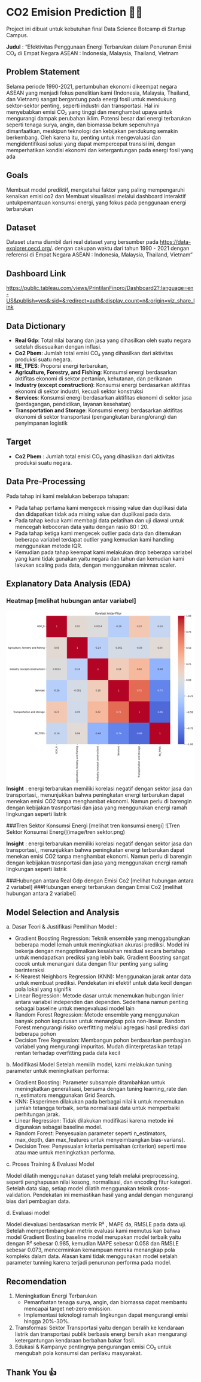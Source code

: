 # CO2 Emision Prediction 🚕💨

Project ini dibuat untuk kebutuhan final Data Science Botcamp di Startup Campus.

**Judul** : “Efektivitas Penggunaan Energi Terbarukan dalam Penurunan Emisi CO₂ di Empat Negara ASEAN : Indonesia, Malaysia, Thailand, Vietnam                                                                                                                                                                                                                                                                                                                                                                   
## Problem Statement

Selama periode 1990-2021, pertumbuhan ekonomi dikeempat negara ASEAN yang menjadi fokus penelitian kami (Indonesia, Malaysia, Thailand, dan Vietnam) sangat bergantung pada energi fosil untuk mendukung sektor-sektor penting, seperti industri dan transportasi. Hal ini menyebabkan emisi CO₂ yang tinggi dan menghambat upaya untuk mengurangi dampak perubahan iklim. Potensi besar dari energi terbarukan seperti tenaga surya, angin, dan biomassa belum sepenuhnya dimanfaatkan, meskipun teknologi dan kebijakan pendukung semakin berkembang. Oleh karena itu, penting untuk mengevaluasi dan mengidentifikasi solusi yang dapat mempercepat transisi ini, dengan memperhatikan kondisi ekonomi dan ketergantungan pada energi fosil yang ada

## Goals

Membuat model prediktif, mengetahui faktor yang paling mempengaruhi kenaikan emisi co2 dan Membuat visualisasi melalui dashboard interaktif untukpemantauan konsumsi energi, yang fokus pada penggunaan energi terbarukan

## Dataset

Dataset utama diambil dari real dataset yang bersumber pada https://data-explorer.oecd.org/. dengan cakupan waktu dari tahun 1990 - 2021 dengan referensi di Empat Negara ASEAN : Indonesia, Malaysia, Thailand, Vietnam”

## Dashboard Link
https://public.tableau.com/views/PrintilanFinpro/Dashboard2?:language=en-US&publish=yes&:sid=&:redirect=auth&:display_count=n&:origin=viz_share_link

## Data Dictionary

- **Real Gdp**: Total nilai barang dan jasa yang dihasilkan oleh suatu negara setelah disesuaikan dengan inflasi.
- **Co2 Pbem**:  Jumlah total emisi CO₂ yang dihasilkan dari aktivitas produksi suatu negara.
- **RE_TPES**: Proporsi energi terbarukan,
- **Agriculture, Forestry, and Fishing**: Konsumsi energi berdasarkan aktifitas ekonomi di sektor pertanian, kehutanan, dan perikanan
- **Industry (except construction)**: Konsumsi energi berdasarkan aktifitas ekonomi di sektor industri, kecuali sektor konstruksi
- **Services**: Konsumsi energi berdasarkan aktifitas ekonomi di sektor jasa (perdagangan, pendidikan, layanan kesehatan)
- **Transportation and Storage**: Konsumsi energi berdasarkan aktifitas ekonomi di sektor transportasi (pengangkutan barang/orang) dan penyimpanan logistik


## Target

-  **Co2 Pbem** : Jumlah total emisi CO₂ yang dihasilkan dari aktivitas produksi suatu negara.


## Data Pre-Processing

Pada tahap ini kami melalukan beberapa tahapan: 
-	Pada tahap pertama kami mengecek missing value dan duplikasi data dan didapatkan tidak ada mising value dan duplikasi pada data. 
-	Pada tahap kedua kami membagi data pelatihan dan uji diawal untuk mencegah kebocoran data yaitu dengan rasio 80 : 20. 
-	Pada tahap ketiga kami mengecek outlier pada data dan ditemukan beberapa variabel terdapat outlier yang kemudian kami handling menggunakan metode IQR. 
-	Kemudian pada tahap keempat kami melakukan drop beberapa variabel yang kami tidak gunakan yaitu negara dan tahun dan kemudian kami lakukan scaling pada data,  dengan menggunakan minmax scaler.

## Explanatory Data Analysis (EDA)

### Heatmap [melihat hubungan antar variabel]
![Heatmap](image/heatmap.png)
**Insight** : energi terbarukan memiliki korelasi negatif dengan sektor jasa dan transportasi,, menunjukkan bahwa peningkatan energi terbarukan dapat menekan emisi CO2 tanpa menghambat ekonomi. Namun perlu di barengin dengan kebijakan trasnportasi dan jasa yang menggunakan energi ramah lingkungan seperti listrik

###Tren Sektor Konsumsi Energi [melihat tren konsumsi energi]
![Tren Sektor Konsumsi Energi](image/tren sektor.png)

**Insight** : energi terbarukan memiliki korelasi negatif dengan sektor jasa dan transportasi,, menunjukkan bahwa peningkatan energi terbarukan dapat menekan emisi CO2 tanpa menghambat ekonomi. Namun perlu di barengin dengan kebijakan trasnportasi dan jasa yang menggunakan energi ramah lingkungan seperti listrik

###Hubungan antara Real Gdp dengan Emisi Co2 [melihat hubungan antara 2 variabel]
###Hubungan energi terbarukan dengan Emisi Co2 [melihat hubungan antara 2 variabel]


## Model Selection and Analysis
a.	Dasar Teori & Justifikasi Pemilihan Model : 
-	Gradient Boosting Regression: Teknik ensemble yang menggabungkan beberapa model lemah untuk meningkatkan akurasi prediksi. Model ini bekerja dengan mengoptimalkan kesalahan residual secara bertahap untuk mendapatkan prediksi yang lebih baik. Gradient Boosting sangat cocok untuk menangani data dengan fitur penting yang saling berinteraksi
-	K-Nearest Neighbors Regression (KNN): Menggunakan jarak antar data untuk membuat prediksi. Pendekatan ini efektif untuk data kecil dengan pola lokal yang signifik
-	Linear Regression: Metode dasar untuk menemukan hubungan linier antara variabel independen dan dependen. Sederhana namun penting sebagai baseline untuk mengevaluasi model lain
-	Random Forest Regression: Metode ensemble yang menggunakan banyak pohon keputusan untuk menangkap pola non-linear. Random Forest mengurangi risiko overfitting melalui agregasi hasil prediksi dari beberapa pohon
-	Decision Tree Regression: Membangun pohon berdasarkan pembagian variabel yang mengurangi impuritas. Mudah diinterpretasikan tetapi rentan terhadap overfitting pada data kecil
  
b.	Modifikasi Model
Setelah memilih model, kami melakukan tuning parameter untuk meningkatkan performa:
-	Gradient Boosting: Parameter subsample ditambahkan untuk meningkatkan generalisasi, bersama dengan tuning learning_rate dan n_estimators menggunakan Grid Search.
-	KNN: Eksperimen dilakukan pada berbagai nilai k untuk menemukan jumlah tetangga terbaik, serta normalisasi data untuk memperbaiki perhitungan jarak.
-	Linear Regression: Tidak dilakukan modifikasi karena metode ini digunakan sebagai baseline model.
-	Random Forest: Penyesuaian parameter seperti n_estimators, max_depth, dan max_features untuk menyeimbangkan bias-varians).
-	Decision Tree: Penyesuaian kriteria pemisahan (criterion) seperti mse atau mae untuk meningkatkan performa.
  
c.	Proses Training & Evaluasi Model

Model dilatih menggunakan dataset yang telah melalui preprocessing, seperti penghapusan nilai kosong, normalisasi, dan encoding fitur kategori. Setelah data siap, setiap model dilatih menggunakan teknik cross-validation. Pendekatan ini memastikan hasil yang andal dengan mengurangi bias dari pembagian data.

d.	Evaluasi model

Model dievaluasi berdasarkan metrik R² , MAPE da, RMSLE pada data uji. Setelah mempertimbangkan metrix evaluasi kami memutus kan bahwa model Gradient Bosting
baseline model merupakan model terbaik yaitu dengan R² sebesar 0.985, kemudian MAPE sebesar 0.058 dan RMSLE sebesar 0.073, mencerminkan kemampuan mereka menangkap
pola kompleks dalam data. Alasan kami tidak menggunakan model setalah parameter tunning karena terjadi penurunan performa pada model.

## Recomendation
1.	Meningkatkan Energi Terbarukan
    - Pemanfaatan tenaga surya, angin, dan biomassa dapat membantu mencapai target net-zero emission.
    - Implementasi teknologi ramah lingkungan dapat mengurangi emisi hingga 20%-30%.
2.	Transformasi Sektor Transportasi yaitu dengan beralih ke kendaraan listrik dan transportasi publik berbasis energi bersih akan mengurangi ketergantungan kendaraan berbahan bakar fosil.
3.	Edukasi & Kampanye pentingnya pengurangan emisi CO₂ untuk mengubah pola konsumsi dan perilaku masyarakat.
 

## Thank You 👍
